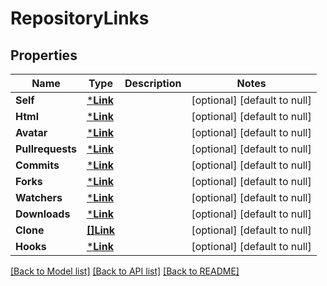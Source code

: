 # RepositoryLinks

## Properties
Name | Type | Description | Notes
------------ | ------------- | ------------- | -------------
**Self** | [***Link**](Link.md) |  | [optional] [default to null]
**Html** | [***Link**](Link.md) |  | [optional] [default to null]
**Avatar** | [***Link**](Link.md) |  | [optional] [default to null]
**Pullrequests** | [***Link**](Link.md) |  | [optional] [default to null]
**Commits** | [***Link**](Link.md) |  | [optional] [default to null]
**Forks** | [***Link**](Link.md) |  | [optional] [default to null]
**Watchers** | [***Link**](Link.md) |  | [optional] [default to null]
**Downloads** | [***Link**](Link.md) |  | [optional] [default to null]
**Clone** | [**[]Link**](Link.md) |  | [optional] [default to null]
**Hooks** | [***Link**](Link.md) |  | [optional] [default to null]

[[Back to Model list]](../README.md#documentation-for-models) [[Back to API list]](../README.md#documentation-for-api-endpoints) [[Back to README]](../README.md)


